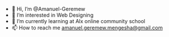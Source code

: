 - 👋 Hi, I’m @Amanuel-Geremew
- 👀 I’m interested in Web Designing
- 🌱 I’m currently learning at Alx online community school
- 📫 How to reach me amanuel.geremew.mengesha@gmail.com
